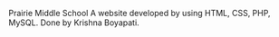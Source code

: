 Prairie Middle School
A website developed by using HTML, CSS, PHP, MySQL. Done by Krishna Boyapati.
